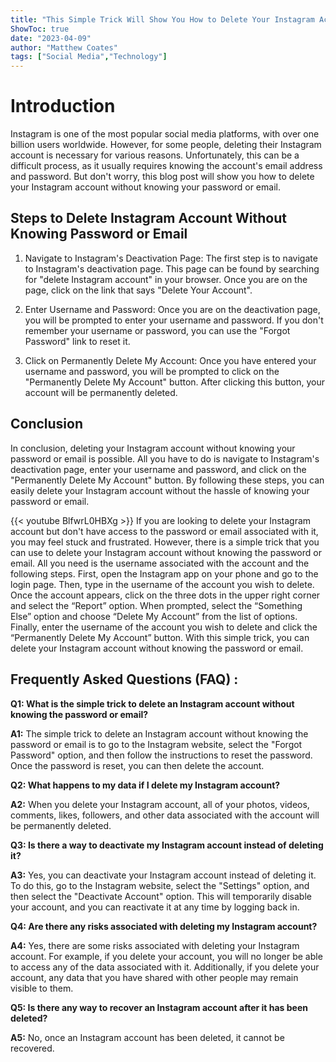 ```yaml
---
title: "This Simple Trick Will Show You How to Delete Your Instagram Account Without Knowing the Password or Email!"
ShowToc: true 
date: "2023-04-09"
author: "Matthew Coates" 
tags: ["Social Media","Technology"]
---
```

# Introduction 
Instagram is one of the most popular social media platforms, with over one billion users worldwide. However, for some people, deleting their Instagram account is necessary for various reasons. Unfortunately, this can be a difficult process, as it usually requires knowing the account's email address and password. But don't worry, this blog post will show you how to delete your Instagram account without knowing your password or email. 

## Steps to Delete Instagram Account Without Knowing Password or Email 
1. Navigate to Instagram's Deactivation Page: The first step is to navigate to Instagram's deactivation page. This page can be found by searching for "delete Instagram account" in your browser. Once you are on the page, click on the link that says "Delete Your Account". 

2. Enter Username and Password: Once you are on the deactivation page, you will be prompted to enter your username and password. If you don't remember your username or password, you can use the "Forgot Password" link to reset it. 

3. Click on Permanently Delete My Account: Once you have entered your username and password, you will be prompted to click on the "Permanently Delete My Account" button. After clicking this button, your account will be permanently deleted. 

## Conclusion 
In conclusion, deleting your Instagram account without knowing your password or email is possible. All you have to do is navigate to Instagram's deactivation page, enter your username and password, and click on the "Permanently Delete My Account" button. By following these steps, you can easily delete your Instagram account without the hassle of knowing your password or email.

{{< youtube BlfwrL0HBXg >}} 
If you are looking to delete your Instagram account but don't have access to the password or email associated with it, you may feel stuck and frustrated. However, there is a simple trick that you can use to delete your Instagram account without knowing the password or email. All you need is the username associated with the account and the following steps. First, open the Instagram app on your phone and go to the login page. Then, type in the username of the account you wish to delete. Once the account appears, click on the three dots in the upper right corner and select the “Report” option. When prompted, select the “Something Else” option and choose “Delete My Account” from the list of options. Finally, enter the username of the account you wish to delete and click the “Permanently Delete My Account” button. With this simple trick, you can delete your Instagram account without knowing the password or email.

## Frequently Asked Questions (FAQ) :
**Q1: What is the simple trick to delete an Instagram account without knowing the password or email?**

**A1:** The simple trick to delete an Instagram account without knowing the password or email is to go to the Instagram website, select the "Forgot Password" option, and then follow the instructions to reset the password. Once the password is reset, you can then delete the account.

**Q2: What happens to my data if I delete my Instagram account?**

**A2:** When you delete your Instagram account, all of your photos, videos, comments, likes, followers, and other data associated with the account will be permanently deleted.

**Q3: Is there a way to deactivate my Instagram account instead of deleting it?**

**A3:** Yes, you can deactivate your Instagram account instead of deleting it. To do this, go to the Instagram website, select the "Settings" option, and then select the "Deactivate Account" option. This will temporarily disable your account, and you can reactivate it at any time by logging back in.

**Q4: Are there any risks associated with deleting my Instagram account?**

**A4:** Yes, there are some risks associated with deleting your Instagram account. For example, if you delete your account, you will no longer be able to access any of the data associated with it. Additionally, if you delete your account, any data that you have shared with other people may remain visible to them.

**Q5: Is there any way to recover an Instagram account after it has been deleted?**

**A5:** No, once an Instagram account has been deleted, it cannot be recovered.


